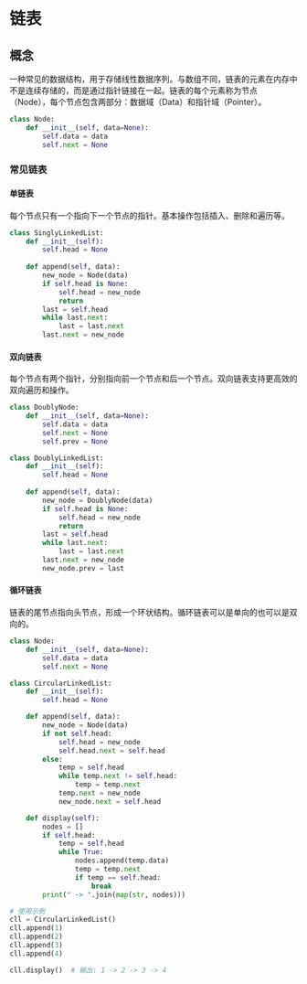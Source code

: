 # 链表
## 概念
一种常见的数据结构，用于存储线性数据序列。与数组不同，链表的元素在内存中不是连续存储的，而是通过指针链接在一起。链表的每个元素称为节点（Node），每个节点包含两部分：数据域（Data）和指针域（Pointer）。
```python
class Node:
    def __init__(self, data=None):
        self.data = data
        self.next = None

```
### 常见链表
#### 单链表
每个节点只有一个指向下一个节点的指针。基本操作包括插入、删除和遍历等。
```python
class SinglyLinkedList:
    def __init__(self):
        self.head = None
    
    def append(self, data):
        new_node = Node(data)
        if self.head is None:
            self.head = new_node
            return
        last = self.head
        while last.next:
            last = last.next
        last.next = new_node

```
#### 双向链表
每个节点有两个指针，分别指向前一个节点和后一个节点。双向链表支持更高效的双向遍历和操作。
```python
class DoublyNode:
    def __init__(self, data=None):
        self.data = data
        self.next = None
        self.prev = None

class DoublyLinkedList:
    def __init__(self):
        self.head = None
    
    def append(self, data):
        new_node = DoublyNode(data)
        if self.head is None:
            self.head = new_node
            return
        last = self.head
        while last.next:
            last = last.next
        last.next = new_node
        new_node.prev = last

```
#### 循环链表
链表的尾节点指向头节点，形成一个环状结构。循环链表可以是单向的也可以是双向的。
```python
class Node:
    def __init__(self, data=None):
        self.data = data
        self.next = None

class CircularLinkedList:
    def __init__(self):
        self.head = None

    def append(self, data):
        new_node = Node(data)
        if not self.head:
            self.head = new_node
            self.head.next = self.head
        else:
            temp = self.head
            while temp.next != self.head:
                temp = temp.next
            temp.next = new_node
            new_node.next = self.head

    def display(self):
        nodes = []
        if self.head:
            temp = self.head
            while True:
                nodes.append(temp.data)
                temp = temp.next
                if temp == self.head:
                    break
        print(" -> ".join(map(str, nodes)))

# 使用示例
cll = CircularLinkedList()
cll.append(1)
cll.append(2)
cll.append(3)
cll.append(4)

cll.display()  # 输出: 1 -> 2 -> 3 -> 4

```